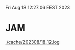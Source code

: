 Fri Aug 18 12:27:06 EEST 2023
# JAM
<a href='./cache/202308/18_12.log'>./cache/202308/18_12.log</a>
